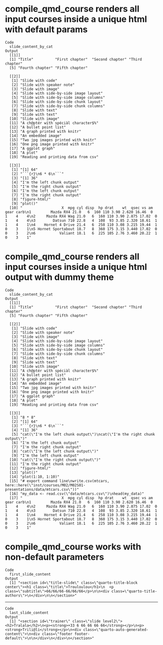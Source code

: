 # compile_qmd_course renders all input courses inside a unique html with default params

    Code
      slide_content_by_cat
    Output
      [[1]]
      [1] "Title"          "First chapter"  "Second chapter" "Third chapter" 
      [5] "Fourth chapter" "Fifth chapter" 
      
      [[2]]
       [1] "Slide with code"                      
       [2] "Slide with speaker note"              
       [3] "Slide with image"                     
       [4] "Slide with side-by-side image layout" 
       [5] "Slide with side-by-side image columns"
       [6] "Slide with side-by-side chunk layout" 
       [7] "Slide with side-by-side chunk columns"
       [8] "Slide with text"                      
       [9] "Slide with text"                      
      [10] "Slide with image"                     
      [11] "A ch@ptér wïth spéciàl character$%"   
      [12] "A bullet point list"                  
      [13] "A graph printed with knitr"           
      [14] "An embedded image"                    
      [15] "Two jpg images printed with knitr"    
      [16] "One png image printed with knitr"     
      [17] "A ggplot graph"                       
      [18] "A plot"                               
      [19] "Reading and printing data from csv"   
      
      [[3]]
       [1] "[1] 64"                                                                                                                                                                                                                                                                                                                                                                                                                                                                                                                
       [2] "```{r}\n6 * 6\n```"                                                                                                                                                                                                                                                                                                                                                                                                                                                                                                    
       [3] "[1] 36"                                                                                                                                                                                                                                                                                                                                                                                                                                                                                                                
       [4] "I'm the left chunk output"                                                                                                                                                                                                                                                                                                                                                                                                                                                                                             
       [5] "I'm the right chunk output"                                                                                                                                                                                                                                                                                                                                                                                                                                                                                            
       [6] "I'm the left chunk output"                                                                                                                                                                                                                                                                                                                                                                                                                                                                                             
       [7] "I'm the right chunk output"                                                                                                                                                                                                                                                                                                                                                                                                                                                                                            
       [8] "figure-html/"                                                                                                                                                                                                                                                                                                                                                                                                                                                                                                          
       [9] "plot()"                                                                                                                                                                                                                                                                                                                                                                                                                                                                                                                
      [10] "                  X  mpg cyl disp  hp drat    wt  qsec vs am gear carb\n1         Mazda RX4 21.0   6  160 110 3.90 2.620 16.46  0  1    4    4\n2     Mazda RX4 Wag 21.0   6  160 110 3.90 2.875 17.02  0  1    4    4\n3        Datsun 710 22.8   4  108  93 3.85 2.320 18.61  1  1    4    1\n4    Hornet 4 Drive 21.4   6  258 110 3.08 3.215 19.44  1  0    3    1\n5 Hornet Sportabout 18.7   8  360 175 3.15 3.440 17.02  0  0    3    2\n6           Valiant 18.1   6  225 105 2.76 3.460 20.22  1  0    3    1"
      

# compile_qmd_course renders all input courses inside a unique html output with dummy theme

    Code
      slide_content_by_cat
    Output
      [[1]]
      [1] "Title"          "First chapter"  "Second chapter" "Third chapter" 
      [5] "Fourth chapter" "Fifth chapter" 
      
      [[2]]
       [1] "Slide with code"                      
       [2] "Slide with speaker note"              
       [3] "Slide with image"                     
       [4] "Slide with side-by-side image layout" 
       [5] "Slide with side-by-side image columns"
       [6] "Slide with side-by-side chunk layout" 
       [7] "Slide with side-by-side chunk columns"
       [8] "Slide with text"                      
       [9] "Slide with text"                      
      [10] "Slide with image"                     
      [11] "A ch@ptér wïth spéciàl character$%"   
      [12] "A bullet point list"                  
      [13] "A graph printed with knitr"           
      [14] "An embedded image"                    
      [15] "Two jpg images printed with knitr"    
      [16] "One png image printed with knitr"     
      [17] "A ggplot graph"                       
      [18] "A plot"                               
      [19] "Reading and printing data from csv"   
      
      [[3]]
       [1] "8 * 8"                                                                                                                                                                                                                                                                                                                                                                                                                                                                                                                 
       [2] "[1] 64"                                                                                                                                                                                                                                                                                                                                                                                                                                                                                                                
       [3] "```{r}\n6 * 6\n```"                                                                                                                                                                                                                                                                                                                                                                                                                                                                                                    
       [4] "[1] 36"                                                                                                                                                                                                                                                                                                                                                                                                                                                                                                                
       [5] "cat(\"I'm the left chunk output\")\ncat(\"I'm the right chunk output\")"                                                                                                                                                                                                                                                                                                                                                                                                                                               
       [6] "I'm the left chunk output"                                                                                                                                                                                                                                                                                                                                                                                                                                                                                             
       [7] "I'm the right chunk output"                                                                                                                                                                                                                                                                                                                                                                                                                                                                                            
       [8] "cat(\"I'm the left chunk output\")"                                                                                                                                                                                                                                                                                                                                                                                                                                                                                    
       [9] "I'm the left chunk output"                                                                                                                                                                                                                                                                                                                                                                                                                                                                                             
      [10] "cat(\"I'm the right chunk output\")"                                                                                                                                                                                                                                                                                                                                                                                                                                                                                   
      [11] "I'm the right chunk output"                                                                                                                                                                                                                                                                                                                                                                                                                                                                                            
      [12] "figure-html/"                                                                                                                                                                                                                                                                                                                                                                                                                                                                                                          
      [13] "plot()"                                                                                                                                                                                                                                                                                                                                                                                                                                                                                                                
      [14] "plot(1:10, 1:10)"                                                                                                                                                                                                                                                                                                                                                                                                                                                                                                      
      [15] "# export command line\nwrite.csv(mtcars, here::here(\"inst/courses/M02/M02S01-presentations/data/mtcars.csv\"))"                                                                                                                                                                                                                                                                                                                                                                                                       
      [16] "my_data <- read.csv(\"data/mtcars.csv\")\nhead(my_data)"                                                                                                                                                                                                                                                                                                                                                                                                                                                               
      [17] "                  X  mpg cyl disp  hp drat    wt  qsec vs am gear carb\n1         Mazda RX4 21.0   6  160 110 3.90 2.620 16.46  0  1    4    4\n2     Mazda RX4 Wag 21.0   6  160 110 3.90 2.875 17.02  0  1    4    4\n3        Datsun 710 22.8   4  108  93 3.85 2.320 18.61  1  1    4    1\n4    Hornet 4 Drive 21.4   6  258 110 3.08 3.215 19.44  1  0    3    1\n5 Hornet Sportabout 18.7   8  360 175 3.15 3.440 17.02  0  0    3    2\n6           Valiant 18.1   6  225 105 2.76 3.460 20.22  1  0    3    1"
      

# compile_qmd_course works with non-default parameters

    Code
      first_slide_content
    Output
      [1] "<section id=\"title-slide\" class=\"quarto-title-block center\"><h1 class=\"title\">Trouloulou</h1>\n  <p class=\"subtitle\">66/66/66-66/66/66</p>\n\n<div class=\"quarto-title-authors\">\n</div>\n\n</section>"

---

    Code
      last_slide_content
    Output
      [1] "<section id=\"trainer\" class=\"slide level2\"><h2>Tralala</h2>\n<p><strong>+33 6 66 66 66 66</strong></p>\n<p><strong>Trili@li</strong></p>\n<div class=\"quarto-auto-generated-content\">\n<div class=\"footer footer-default\">\n\n</div>\n</div>\n</section>"

